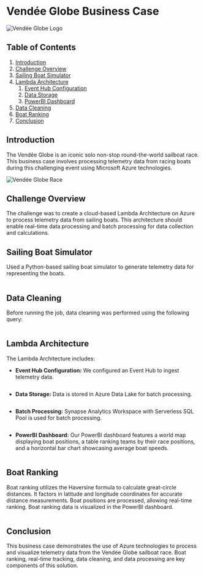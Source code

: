 # Vendée Globe Business Case

![Vendée Globe Logo](image-reference-for-logo.png)

## Table of Contents
1. [Introduction](#introduction)
2. [Challenge Overview](#challenge-overview)
3. [Sailing Boat Simulator](#sailing-boat-simulator)
4. [Lambda Architecture](#lambda-architecture)
   1. [Event Hub Configuration](#event-hub-configuration)
   2. [Data Storage](#data-storage)
   3. [PowerBI Dashboard](#powerbi-dashboard)
5. [Data Cleaning](#data-cleaning)
6. [Boat Ranking](#boat-ranking)
7. [Conclusion](#conclusion)

## Introduction <a name="introduction"></a>
The Vendée Globe is an iconic solo non-stop round-the-world sailboat race. This business case involves processing telemetry data from racing boats during this challenging event using Microsoft Azure technologies.

![Vendée Globe Race](image-reference-for-race-image.png)

## Challenge Overview <a name="challenge-overview"></a>
The challenge was to create a cloud-based Lambda Architecture on Azure to process telemetry data from sailing boats. This architecture should enable real-time data processing and batch processing for data collection and calculations.

## Sailing Boat Simulator <a name="sailing-boat-simulator"></a>
Used a Python-based sailing boat simulator to generate telemetry data for representing the boats.

![]()

## Data Cleaning <a name="data-cleaning"></a>
Before running the job, data cleaning was performed using the following query:

![]()

## Lambda Architecture <a name="lambda-architecture"></a>
The Lambda Architecture includes:
- **Event Hub Configuration:** We configured an Event Hub to ingest telemetry data.

![]()
  
- **Data Storage:** Data is stored in Azure Data Lake for batch processing.

![]()

- **Batch Processing:** Synapse Analytics Workspace with Serverless SQL Pool is used for batch processing.

![]()

- **PowerBI Dashboard:** Our PowerBI dashboard features a world map displaying boat positions, a table ranking teams by their race positions, and a horizontal bar chart showcasing average boat speeds.

![]()

## Boat Ranking <a name="boat-ranking"></a>

Boat ranking utilizes the Haversine formula to calculate great-circle distances. It factors in latitude and longitude coordinates for accurate distance measurements. Boat positions are processed, allowing real-time ranking. Boat ranking data is visualized in the PowerBI dashboard.

![]()

## Conclusion <a name="conclusion"></a>

This business case demonstrates the use of Azure technologies to process and visualize telemetry data from the Vendée Globe sailboat race. Boat ranking, real-time tracking, data cleaning, and data processing are key components of this solution.


